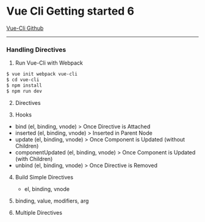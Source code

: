 # Vue Cli Getting started 6

[Vue-Cli Github](https://github.com/vuejs/vue-cli)

---
### Handling Directives

1. Run Vue-Cli with Webpack
```bash
$ vue init webpack vue-cli
$ cd vue-cli
$ npm install
$ npm run dev
```

2. Directives

3. Hooks
- bind (el, binding, vnode)     >   Once Directive is Attached
- inserted (el, binding, vnode) >   Inserted in Parent Node
- update (el, binding, vnode)   >   Once Component is Updated (without Children)
- componentUpdated (el, binding, vnode)   > Once Component is Updated (with Children) 
- unbind (el, binding, vnode)   > Once Directive is Removed

4. Build Simple Directives
    - el, binding, vnode
    
5. binding, value, modifiers, arg

6. Multiple Directives
